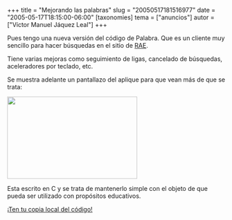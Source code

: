 +++
title = "Mejorando las palabras"
slug = "20050517181516977"
date = "2005-05-17T18:15:00-06:00"
[taxonomies]
tema = ["anuncios"]
autor = ["Víctor Manuel Jáquez Leal"]
+++

Pues tengo una nueva versión del código de Palabra. Que es un cliente
muy sencillo para hacer búsquedas en el sitio de
[RAE](http://www.rae.es).

Tiene varias mejoras como seguimiento de ligas, cancelado de búsquedas,
aceleradores por teclado, etc.

Se muestra adelante un pantallazo del aplique para que vean más de que
se trata:

<!-- more -->
<img src="http://glib.org.mx/images/articles/20050517181516977_1.png"
width="300" height="190" />

Esta escrito en C y se trata de mantenerlo simple con el objeto de que
pueda ser utilizado con propósitos educativos.

[¡Ten tu copia local del
código!](http://www.ceyusa.com/software/palabra/palabra-0.2.tgz)
